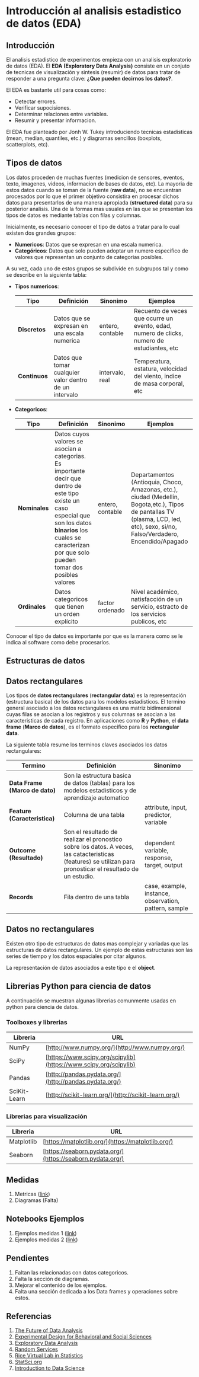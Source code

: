 # Introducción al analisis estadistico de datos (EDA)

## Introducción

El analisis estadistico de experimentos empieza con un analisis exploratorio de datos (EDA). El **EDA (Exploratory Data Analysis)** consiste en un conjuto de tecnicas de visualización y sintesis (resumir) de datos para tratar de responder a una pregunta clave: **¿Que pueden decirnos los datos?**. 

El EDA es bastante util para cosas como:
* Detectar errores.
* Verificar supocisiones.
* Determinar relaciones entre variables.
* Resumir y presentar informacion.

El EDA fue planteado por Jonh W. Tukey introduciendo tecnicas estadisticas (mean, median, quantiles, etc.) y diagramas sencillos (boxplots, scatterplots, etc).

## Tipos de datos

Los datos proceden de muchas fuentes (medicion de sensores, eventos, texto, imagenes, videos, informacion de bases de datos, etc). La mayoria de estos datos cuando se toman de la fuente (**raw data**), no se encuentran procesados por lo que el primer objetivo consistira en procesar dichos datos para presentarlos de una manera apropiada (**structured data**) para su posterior analisis. Una de la formas mas usuales en las que se presentan los tipos de datos es mediante tablas con filas y columnas.

Inicialmente, es necesario conocer el tipo de datos a tratar para lo cual existen dos grandes grupos:
* **Numericos**: Datos que se expresan en una escala numerica.
* **Categóricos**: Datos que solo pueden adoptar un numero especifico de valores que representan un conjunto de categorias posibles.

A su vez, cada uno de estos grupos se subdivide en subgrupos tal y como se describe en la siguiente tabla:
* **Tipos numericos**:
  
  |Tipo|Definición|Sinonimo|Ejemplos|
  |---|---|---|---|
  |**Discretos**|Datos que se expresan en una escala numerica|entero, contable|Recuento de veces que ocurre un evento, edad, numero de clicks, numero de estudiantes, etc|
  |**Continuos**|Datos que tomar cualquier valor dentro de un intervalo|intervalo, real|Temperatura, estatura, velocidad del viento, indice de masa corporal, etc|
 

* **Categoricos**:

  |Tipo|Definición|Sinonimo|Ejemplos|
  |---|---|---|---|
  |**Nominales**|Datos cuyos valores se asocian a categorias. Es importante decir que dentro de este tipo existe un caso especial que son los datos **binarios** los cuales se caracterizan por que solo pueden tomar dos posibles valores|entero, contable|Departamentos (Antioquia, Choco, Amazonas, etc.), ciudad (Medellin, Bogota,etc.), Tipos de pantallas TV (plasma, LCD, led, etc), sexo, si/no, Falso/Verdadero, Encendido/Apagado|
  |**Ordinales**|Datos categoricos que tienen un orden explícito|factor ordenado|Nivel académico, natisfacción de un servicio, estracto de los servicios publicos, etc|

Conocer el tipo de datos es importante por que es la manera como se le indica al software como debe procesarlos.

## Estructuras de datos

## Datos rectangulares

Los tipos de **datos rectangulares** (**rectangular data**) es la representación (estructura basica) de los datos para los modelos estadisticos. El termino general asociado a los datos rectangulares es una matriz bidimensional cuyas filas se asocian a los registros y sus columnas se asocian a las caracteristicas de cada registro. En aplicaciones como **R** y **Python**, el **data frame** (**Marco de datos**), es el formato específico para los **rectangular data**. 

La siguiente tabla resume los terminos claves asociados los datos rectangulares:

|Termino|Definición|Sinonimo|
|---|---|---|
|**Data Frame (Marco de dato)** |Son la estructura basica de datos (tablas) para los modelos estadisticos y de aprendizaje automatico||
|**Feature (Caracteristica)**|Columna de una tabla|attribute, input, predictor, variable|
|**Outcome (Resultado)**|Son el resultado de realizar el pronostico sobre los datos. A veces, las catacteristicas (features) se utilizan para pronosticar el resultado de un estudio.|dependent variable, response, target, output|
|**Records**|Fila dentro de una tabla|case, example, instance, observation, pattern, sample|

## Datos no rectangulares

Existen otro tipo de estructuras de datos mas complejar y variadas que las estructuras de datos rectangulares. Un ejemplo de estas estructuras son las series de tiempo y los datos espaciales por citar algunos.

La representación de datos asociados a este tipo e el **object**.


## Librerias Python para ciencia de datos

A continuación se muestran algunas librerias comunmente usadas en python para ciencia de datos.

### Toolboxes y librerias

|Libreria|URL|
|---|---|
|NumPy|[http://www.numpy.org/](http://www.numpy.org/)|
|SciPy|[https://www.scipy.org/scipylib](https://www.scipy.org/scipylib)|
|Pandas|[http://pandas.pydata.org/](http://pandas.pydata.org/)|
|SciKit-Learn|[http://scikit-learn.org/](http://scikit-learn.org/)|


### Librerias para visualización

|Libreria|URL|
|---|---|
|Matplotlib|[https://matplotlib.org/](https://matplotlib.org/)|
|Seaborn|[https://seaborn.pydata.org/](https://seaborn.pydata.org/)|

## Medidas

1. Metricas ([link](../intro-eda/metricas-dispersion/metricas.ipynb))
2. Diagramas (Falta)

## Notebooks Ejemplos

1. Ejemplos medidas 1 ([link](./ejemplos/ejemplos_medidas1.ipynb))
2. Ejemplos medidas 2 ([link](./ejemplos/ejemplos_medidas2.ipynb))

## Pendientes

1. Faltan las relacionadas con datos categoricos.
2. Falta la sección de diagramas.
3. Mejorar el contenido de los ejemplos.
4. Falta una sección dedicada a los Data frames y operaciones sobre estos.

## Referencias

1. [The Future of Data Analysis](http://www.mat.ufrgs.br/~viali/estatistica/mat2274/material/textos/2237638.pdf)
2. [Experimental Design for Behavioral and Social Sciences](https://www.stat.cmu.edu/~hseltman/309/)
3. [Exploratory Data Analysis](https://www.stat.cmu.edu/~hseltman/309/Book/chapter4.pdf)
4. [Random Services](https://www.randomservices.org/)
5. [Rice Virtual Lab in Statistics](https://onlinestatbook.com/rvls.html)
6. [StatSci.org](http://www.statsci.org/)
7. [Introduction to Data Science](https://bcourses.berkeley.edu/courses/1267848)



